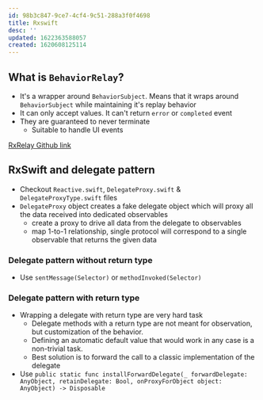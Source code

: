 ```yaml
---
id: 98b3c847-9ce7-4cf4-9c51-288a3f0f4698
title: Rxswift
desc: ''
updated: 1622363588057
created: 1620608125114
---
```


## What is `BehaviorRelay`?

- It's a wrapper around `BehaviorSubject`. Means that it wraps around `BehaviorSubject` while maintaining it's replay behavior
- It can only accept values. It can't return `error` or `completed` event
- They are guaranteed to never terminate
    - Suitable to handle UI events

[RxRelay Github link](https://github.com/ReactiveX/RxSwift/blob/main/RxRelay/BehaviorRelay.swift)

## RxSwift and delegate pattern

- Checkout `Reactive.swift`, `DelegateProxy.swift` & `DelegateProxyType.swift` files
- `DelegateProxy` object creates a fake delegate object which will proxy all the data received into dedicated observables
    - create a proxy to drive all data from the delegate to observables
    - map 1-to-1 relationship, single protocol will correspond to a single observable that returns the given data

### Delegate pattern without return type
- Use `sentMessage(Selector)` or `methodInvoked(Selector)`

### Delegate pattern with return type
- Wrapping a delegate with return type are very hard task
    - Delegate methods with a return type are not meant for observation, but customization of the behavior.
    - Defining an automatic default value that would work in any case is a non-trivial task.
    - Best solution is to forward the call to a classic implementation of the delegate
- Use `public static func installForwardDelegate(_ forwardDelegate: AnyObject, retainDelegate: Bool, onProxyForObject object: AnyObject) -> Disposable`
